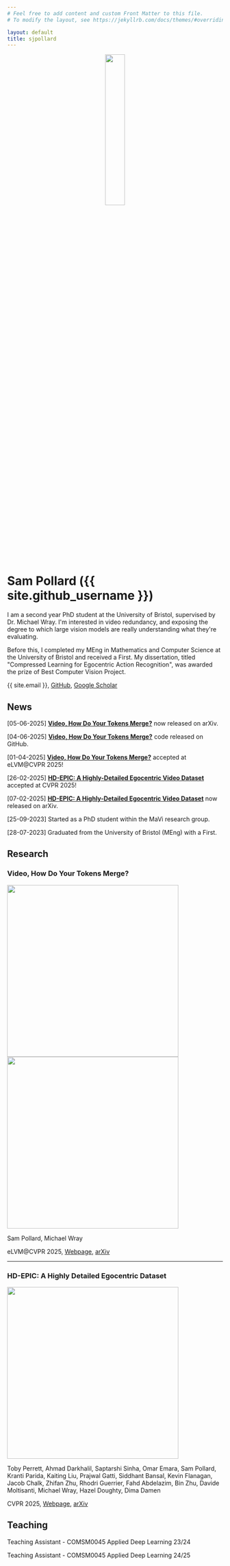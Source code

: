 ```yaml
---
# Feel free to add content and custom Front Matter to this file.
# To modify the layout, see https://jekyllrb.com/docs/themes/#overriding-theme-defaults

layout: default
title: sjpollard
---
```


<p align="center">
<img src="/assets/sjpollard.jpg" width="30%">
</p>

# Sam Pollard ({{ site.github_username }})

I am a second year PhD student at the University of Bristol, supervised by Dr. Michael Wray. I'm interested in video redundancy, and exposing the degree to which large vision models are really understanding what they're evaluating.

Before this, I completed my MEng in Mathematics and Computer Science at the University of Bristol and received a First. My dissertation, titled "Compressed Learning for Egocentric Action Recognition", was awarded the prize of Best Computer Vision Project.

 {{ site.email }}, [GitHub](https://github.com/sjpollard), [Google Scholar](https://scholar.google.com/citations?user=WDylpuwAAAAJ)

## News

[05-06-2025] <b>[Video, How Do Your Tokens Merge?](https://arxiv.org/abs/2506.03885)</b> now released on arXiv.

[04-06-2025] <b>[Video, How Do Your Tokens Merge?](https://github.com/sjpollard/video-how-do-your-tokens-merge)</b> code released on GitHub.

[01-04-2025] <b>[Video, How Do Your Tokens Merge?](https://sjpollard.github.io/video-how-do-your-tokens-merge/)</b> accepted at eLVM@CVPR 2025!

[26-02-2025] <b>[HD-EPIC: A Highly-Detailed Egocentric Video Dataset](https://hd-epic.github.io/)</b> accepted at CVPR 2025!

[07-02-2025] <b>[HD-EPIC: A Highly-Detailed Egocentric Video Dataset](https://arxiv.org/abs/2502.04144)</b> now released on arXiv.

[25-09-2023] Started as a PhD student within the MaVi research group.

[28-07-2023] Graduated from the University of Bristol (MEng) with a First.


## Research

### Video, How Do Your Tokens Merge?

<img align="center" src="/assets/vhdytm_teaser1.png" width="400">
<img align="center" src="/assets/vhdytm_teaser2.png" width="400">

Sam Pollard, Michael Wray

eLVM@CVPR 2025, [Webpage](https://sjpollard.github.io/video-how-do-your-tokens-merge/), [arXiv](https://arxiv.org/abs/2506.03885)

---

### HD-EPIC: A Highly Detailed Egocentric Dataset

<img align="center" src="/assets/hd_epic_teaser.jpg" width="400">
    
Toby Perrett, Ahmad Darkhalil, Saptarshi Sinha, Omar Emara, Sam Pollard, Kranti Parida, Kaiting Liu, Prajwal Gatti, Siddhant Bansal, Kevin Flanagan, Jacob Chalk, Zhifan Zhu, Rhodri Guerrier, Fahd Abdelazim, Bin Zhu, Davide Moltisanti, Michael Wray, Hazel Doughty, Dima Damen

CVPR 2025, [Webpage](https://hd-epic.github.io/), [arXiv](https://arxiv.org/abs/2502.04144)

## Teaching

Teaching Assistant - COMSM0045 Applied Deep Learning 23/24

Teaching Assistant - COMSM0045 Applied Deep Learning 24/25